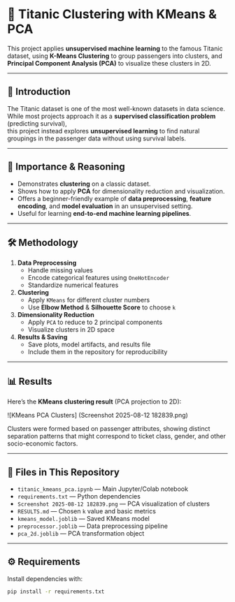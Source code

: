 # 🚢 Titanic Clustering with KMeans & PCA

This project applies **unsupervised machine learning** to the famous Titanic dataset, using **K-Means Clustering** to group passengers into clusters, and **Principal Component Analysis (PCA)** to visualize these clusters in 2D.

---

## 📌 Introduction
The Titanic dataset is one of the most well-known datasets in data science.  
While most projects approach it as a **supervised classification problem** (predicting survival),  
this project instead explores **unsupervised learning** to find natural groupings in the passenger data without using survival labels.

---

## 🎯 Importance & Reasoning
- Demonstrates **clustering** on a classic dataset.
- Shows how to apply **PCA** for dimensionality reduction and visualization.
- Offers a beginner-friendly example of **data preprocessing**, **feature encoding**, and **model evaluation** in an unsupervised setting.
- Useful for learning **end-to-end machine learning pipelines**.

---

## 🛠 Methodology
1. **Data Preprocessing**
   - Handle missing values
   - Encode categorical features using `OneHotEncoder`
   - Standardize numerical features
2. **Clustering**
   - Apply `KMeans` for different cluster numbers
   - Use **Elbow Method** & **Silhouette Score** to choose `k`
3. **Dimensionality Reduction**
   - Apply `PCA` to reduce to 2 principal components
   - Visualize clusters in 2D space
4. **Results & Saving**
   - Save plots, model artifacts, and results file
   - Include them in the repository for reproducibility

---

## 📊 Results
Here’s the **KMeans clustering result** (PCA projection to 2D):

![KMeans PCA Clusters] (Screenshot 2025-08-12 182839.png)

Clusters were formed based on passenger attributes, showing distinct separation patterns that might correspond to ticket class, gender, and other socio-economic factors.

---

## 📂 Files in This Repository
- `titanic_kmeans_pca.ipynb` — Main Jupyter/Colab notebook
- `requirements.txt` — Python dependencies
- `Screenshot 2025-08-12 182839.png` — PCA visualization of clusters
- `RESULTS.md` — Chosen `k` value and basic metrics
- `kmeans_model.joblib` — Saved KMeans model
- `preprocessor.joblib` — Data preprocessing pipeline
- `pca_2d.joblib` — PCA transformation object


---

## ⚙ Requirements
Install dependencies with:
```bash
pip install -r requirements.txt
